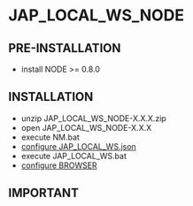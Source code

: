 # JAP\_LOCAL\_WS\_NODE #

## PRE-INSTALLATION ##
  * install NODE >= 0.8.0

## INSTALLATION ##
  * unzip JAP\_LOCAL\_WS\_NODE-X.X.X.zip
  * open JAP\_LOCAL\_WS\_NODE-X.X.X
  * execute NM.bat
  * [configure JAP\_LOCAL\_WS.json](CONFIGURE_JAP_LOCAL_WS.md)
  * execute JAP\_LOCAL\_WS.bat
  * [configure BROWSER](CONFIGURE_BROWSER.md)

## IMPORTANT ##